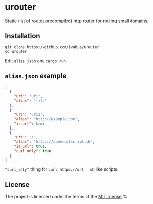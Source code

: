 # urouter 

Static (list of routes precompiled) http router for routing small domains.

## Installation

```shell
git clone https://github.com/ivabus/urouter
cd urouter
```

Edit `alias.json` and `cargo run`

## `alias.json` example

```json
[
  {
    "uri": "uri",
    "alias": "file"
  },
  {
    "uri": "uri2",
    "alias": "http://example.com",
    "is_url": true
  },
  {
    "uri": "/",
    "alias": "https://somecoolscript.sh",
    "is_url": true,
    "curl_only": true
  }
]
```

`"curl_only"` thing for `curl https://url | sh` like scripts.

## License

The project is licensed under the terms of the [MIT license](./LICENSE).%
